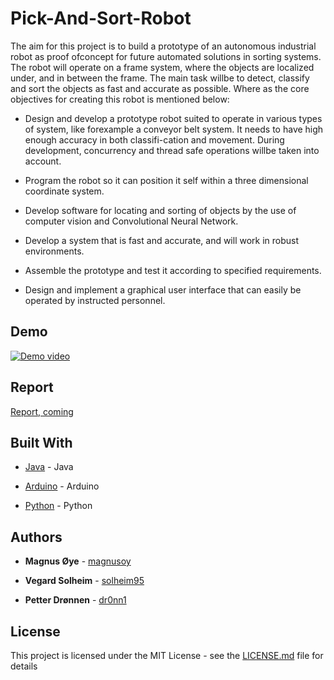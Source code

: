 # Pick-And-Sort-Robot

The aim for this project is to build a prototype of an autonomous industrial robot as proof ofconcept for future automated solutions in sorting systems. The robot will operate on a frame system,  where the objects are localized under,  and in between the frame. The main task willbe to detect,  classify and sort the objects as fast and accurate as possible.  Where as the core objectives for creating this robot is mentioned below:

- Design and develop a prototype robot suited to operate in various types of system, like forexample a conveyor belt system.  It needs to have high enough accuracy in both classifi-cation and movement. During development, concurrency and thread safe operations willbe taken into account.

- Program the robot so it can position it self within a three dimensional coordinate system.

- Develop  software  for  locating  and  sorting  of  objects  by  the  use  of computer  vision and Convolutional Neural Network.

- Develop a system that is fast and accurate, and will work in robust environments.

- Assemble the prototype and test it according to specified requirements.

- Design and implement a graphical user interface that can easily be operated by instructed personnel.


## Demo

[![Demo video](https://img.youtube.com/vi/HOWtKFNFNDA/0.jpg)](https://www.youtube.com/watch?v=HOWtKFNFNDA)


## Report

[Report, coming](https://www.overleaf.com/project)


## Built With

* [Java](https://www.oracle.com/technetwork/java/javase/downloads/jdk8-downloads-2133151.html) - Java

* [Arduino](https://www.arduino.cc/) - Arduino

* [Python](https://www.python.org/) - Python


## Authors

* **Magnus Øye** - [magnusoy](https://github.com/magnusoy)

* **Vegard Solheim** - [solheim95](https://github.com/solheim95)

* **Petter Drønnen** - [dr0nn1](https://github.com/dr0nn1)


## License

This project is licensed under the MIT License - see the [LICENSE.md](https://github.com/magnusoy/Pick-And-Sort-Robot/blob/master/LICENSE) file for details
